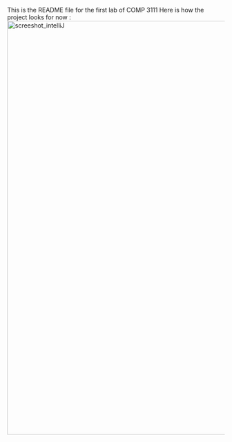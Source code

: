 This is the README file for the first lab of COMP 3111
Here is how the project looks for now :
<img width="960" alt="screeshot_intelliJ" src="https://github.com/Myriam-Himmi/Comp3111LEx/assets/91049718/b32c62d5-0933-4515-961e-f5db10dd5199">
